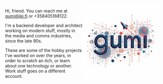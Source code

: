 <img src="./gumi.webp" width=250 align=right>

Hi, friend. You can reach me at gumi@iki.fi or +358405168122.

I'm a backend developer and architect working on modern stuff, 
mostly in the media and comms industries, since the late 90s. 

These are some of the hobby projects I've worked on over the years,
in order to scratch an itch, or learn about one technology or another.
Work stuff goes on a different account.
